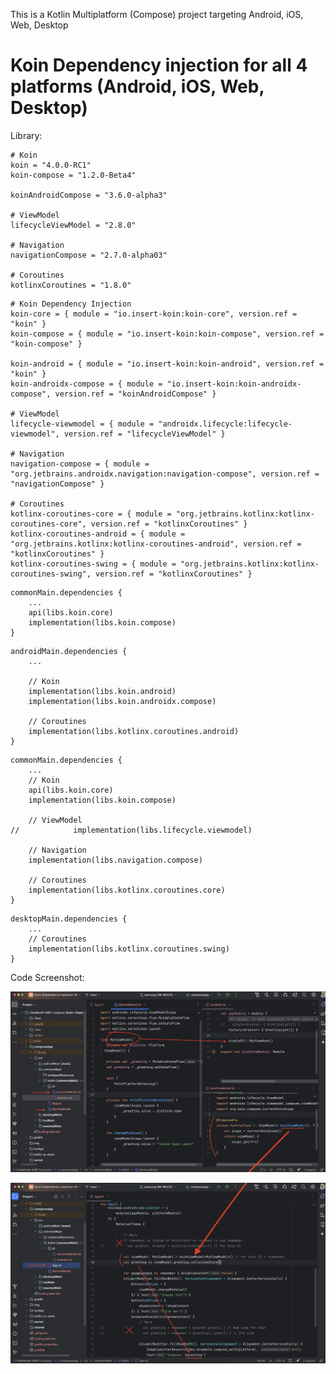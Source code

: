 This is a Kotlin Multiplatform (Compose) project targeting Android, iOS, Web, Desktop

# Koin Dependency injection for all 4 platforms (Android, iOS, Web, Desktop)

Library:

```
# Koin
koin = "4.0.0-RC1"
koin-compose = "1.2.0-Beta4"

koinAndroidCompose = "3.6.0-alpha3"

# ViewModel
lifecycleViewModel = "2.8.0"

# Navigation
navigationCompose = "2.7.0-alpha03"

# Coroutines
kotlinxCoroutines = "1.8.0"
```

```
# Koin Dependency Injection
koin-core = { module = "io.insert-koin:koin-core", version.ref = "koin" }
koin-compose = { module = "io.insert-koin:koin-compose", version.ref = "koin-compose" }

koin-android = { module = "io.insert-koin:koin-android", version.ref = "koin" }
koin-androidx-compose = { module = "io.insert-koin:koin-androidx-compose", version.ref = "koinAndroidCompose" }

# ViewModel
lifecycle-viewmodel = { module = "androidx.lifecycle:lifecycle-viewmodel", version.ref = "lifecycleViewModel" }

# Navigation
navigation-compose = { module = "org.jetbrains.androidx.navigation:navigation-compose", version.ref = "navigationCompose" }

# Coroutines
kotlinx-coroutines-core = { module = "org.jetbrains.kotlinx:kotlinx-coroutines-core", version.ref = "kotlinxCoroutines" }
kotlinx-coroutines-android = { module = "org.jetbrains.kotlinx:kotlinx-coroutines-android", version.ref = "kotlinxCoroutines" }
kotlinx-coroutines-swing = { module = "org.jetbrains.kotlinx:kotlinx-coroutines-swing", version.ref = "kotlinxCoroutines" }

```

```
commonMain.dependencies {
    ...
    api(libs.koin.core)
    implementation(libs.koin.compose)
}
```

```
androidMain.dependencies {
    ...

    // Koin
    implementation(libs.koin.android)
    implementation(libs.koin.androidx.compose)

    // Coroutines
    implementation(libs.kotlinx.coroutines.android)
}
```

```
commonMain.dependencies {
    ...
    // Koin
    api(libs.koin.core)
    implementation(libs.koin.compose)

    // ViewModel
//            implementation(libs.lifecycle.viewmodel)

    // Navigation
    implementation(libs.navigation.compose)

    // Coroutines
    implementation(libs.kotlinx.coroutines.core)
}
```

```
desktopMain.dependencies {
    ...
    // Coroutines
    implementation(libs.kotlinx.coroutines.swing)
}
```

Code Screenshot:

![ViewModel & Koin 1](https://raw.githubusercontent.com/TouhidApps/KMP-Compose-Examples/main/ViewModel%20KMP%20Compose/img/img-1.png)

![ViewModel & Koin 2](https://raw.githubusercontent.com/TouhidApps/KMP-Compose-Examples/main/ViewModel%20KMP%20Compose/img/img-2.png)

